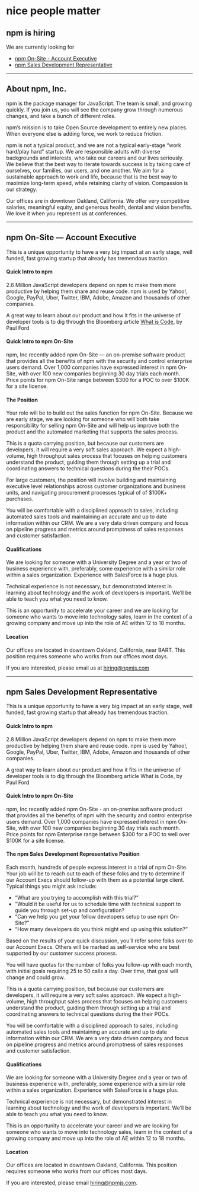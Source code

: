 <!--
title: Job listings &mdash; Marketing &amp; Revenue Growth Jobs in Oakland, CA · npm
-->


<hgroup>
  <h1>nice people matter</h1>
  <h2>npm is hiring</h2>
</hgroup>

We are currently looking for

* [npm On-Site - Account Executive](#npm-On-Site-account-executive)
* [npm Sales Development Representative](#npm-Sales-Development-Representative)

------------------------------

## About npm, Inc.
npm is the package manager for JavaScript. The team is small, and growing quickly. If you join us, you will see the company grow through numerous changes, and take a bunch of different roles.

npm’s mission is to take Open Source development to entirely new places. When everyone else is adding force, we work to reduce friction.

npm is not a typical product, and we are not a typical early-stage “work hard/play hard” startup. We are responsible adults with diverse backgrounds and interests, who take our careers and our lives seriously. We believe that the best way to iterate towards success is by taking care of ourselves, our families, our users, and one another. We aim for a sustainable approach to work and life, because that is the best way to maximize long-term speed, while retaining clarity of vision. Compassion is our strategy.

Our offices are in downtown Oakland, California. We offer very competitive salaries, meaningful equity, and generous health, dental and vision benefits. We love it when you represent us at conferences.


------------------------------

## <a name="npm-On-Site-account-executive"></a>npm On-Site — Account Executive

This is a unique opportunity to have a very big impact at an early stage, well funded, fast growing startup that already has tremendous traction.

#### Quick Intro to npm

2.6 Million JavaScript developers depend on npm to make them more productive by helping them share and reuse code.   npm is used by Yahoo!, Google, PayPal, Uber, Twitter, IBM, Adobe, Amazon and thousands of other companies.

A great way to learn about our product and how it fits in the universe of developer tools is to dig through the Bloomberg article [What is Code](http://www.bloomberg.com/graphics/2015-paul-ford-what-is-code/), by Paul Ford

#### Quick Intro to npm On-Site

npm, Inc recently added npm On-Site — an on-premise software product that provides all the benefits of npm with the security and control enterprise users demand. Over 1,000 companies have expressed interest in npm On-Site, with over 100 new companies beginning 30 day trials each month. Price points for npm On-Site range between $300 for a POC to over $100K for a site license.

#### The Position

Your role will be to build out the sales function for npm On-Site.   Because we are early stage, we are looking for someone who will both take responsibility for selling npm On-Site and will help us improve both the product and the automated marketing that supports the sales process.

This is a quota carrying position, but because our customers are developers, it will require a very soft sales approach.   We expect a high-volume, high throughput sales process that focuses on helping customers understand the product, guiding them through setting up a trial and coordinating answers to technical questions during the their POCs.

For large customers, the position will involve building and maintaining executive level relationships across customer organizations and business units, and navigating procurement processes typical of of $100K+ purchases.

You will be comfortable with a disciplined approach to sales, including automated sales tools and maintaining an accurate and up to date information within our CRM. We are a very data driven company and focus on pipeline progress and metrics around promptness of sales responses and customer satisfaction.

#### Qualifications

We are looking for someone with a University Degree and a year or two of business experience with, preferably, some experience with a similar role within a sales organization.   Experience with SalesForce is a huge plus.

Technical experience is not necessary, but demonstrated interest in learning about technology and the work of developers is important.   We’ll be able to teach you what you need to know.

This is an opportunity to accelerate your career and we are looking for someone who wants to move into technology sales, learn in the context of a growing company and move up into the role of AE within 12 to 18 months.

#### Location

Our offices are located in downtown Oakland, California, near BART.  This position requires someone who works from our offices most days.

If you are interested, please email us at [hiring@npmjs.com](mailto:hiring@npmjs.com)

------------------------------

## <a name="npm-Sales-Development-Representative"></a>npm Sales Development Representative

This is a unique opportunity to have a very big impact at an early stage, well funded, fast growing startup that already has tremendous traction.

#### Quick Intro to npm

2.8 Million JavaScript developers depend on npm to make them more productive by helping them share and reuse code.   npm is used by Yahoo!, Google, PayPal, Uber, Twitter, IBM, Adobe, Amazon and thousands of other companies.

A great way to learn about our product and how it fits in the universe of developer tools is to dig through the Bloomberg article What is Code, by Paul Ford

#### Quick Intro to npm On-Site

npm, Inc recently added npm On-Site - an on-premise software product that provides all the benefits of npm with the security and control enterprise users demand. Over 1,000 companies have expressed interest in npm On-Site, with over 100 new companies beginning 30 day trials each month. Price points for npm Enterprise range between $300 for a POC to well over $100K for a site license.

#### The npm Sales Development Representative Position

Each month, hundreds of people express interest in a trial of npm On-Site.   Your job will be to reach out to each of these folks and try to determine if our Account Execs should follow-up with them as a potential large client.  Typical things you might ask include:

*	“What are you trying to accomplish with this trial?”
*	“Would it be useful for us to schedule time with technical support to guide you through set-up and configuration?
*	“Can we help you get your fellow developers setup to use npm On-Site?”
*	“How many developers do you think might end up using this solution?”

Based on the results of your quick discussion, you’ll refer some folks over to our Account Execs.   Others will be marked as self-service who are best supported by our customer success process.   

You will have quotas for the number of folks you follow-up with each month, with initial goals requiring 25 to 50 calls a day.   Over time, that goal will change and could grow.

This is a quota carrying position, but because our customers are developers, it will require a very soft sales approach.   We expect a high-volume, high throughput sales process that focuses on helping customers understand the product, guiding them through setting up a trial and coordinating answers to technical questions during the their POCs.

You will be comfortable with a disciplined approach to sales, including automated sales tools and maintaining an accurate and up to date information within our CRM.   We are a very data driven company and focus on pipeline progress and metrics around promptness of sales responses and customer satisfaction.

#### Qualifications

We are looking for someone with a University Degree and a year or two of business experience with, preferably, some experience with a similar role within a sales organization.   Experience with SalesForce is a huge plus.

Technical experience is not necessary, but demonstrated interest in learning about technology and the work of developers is important.   We’ll be able to teach you what you need to know.

This is an opportunity to accelerate your career and we are looking for someone who wants to move into technology sales, learn in the context of a growing company and move up into the role of AE within 12 to 18 months.


#### Location

Our offices are located in downtown Oakland, California. This position requires someone who works from our offices most days.

If you are interested, please email [hiring@npmjs.com](mailto:hiring@npmjs.com).
